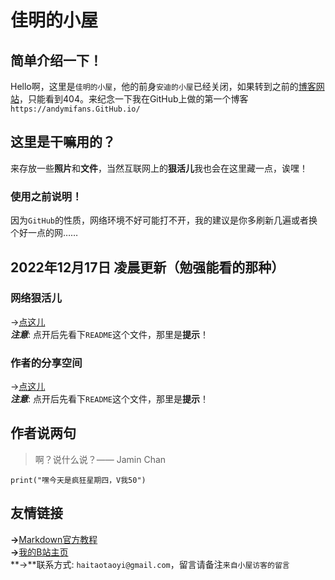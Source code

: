 # 佳明的小屋
## 简单介绍一下！
Hello啊，这里是`佳明的小屋`，他的前身`安迪的小屋`已经关闭，如果转到之前的[博客网站](https://andymifans.github.io/)，只能看到404。来纪念一下我在GitHub上做的第一个博客`https://andymifans.GitHub.io/`

## 这里是干嘛用的？
来存放一些**照片**和**文件**，当然互联网上的**狠活儿**我也会在这里藏一点，诶嘿！
### 使用之前说明！
因为`GitHub`的性质，网络环境不好可能打不开，我的建议是你多刷新几遍或者换个好一点的网……

## 2022年12月17日 凌晨更新（勉强能看的那种）
### 网络狠活儿
→[点这儿](https://github.com/JaminAndyChan/henhuoer.github.io)  
***注意***: 点开后先看下`README`这个文件，那里是**提示**！
### 作者的分享空间
→[点这儿](https://github.com/JaminAndyChan/jaminssharespace.github.io)  
***注意***: 点开后先看下`README`这个文件，那里是**提示**！

## 作者说两句
>啊？说什么说？—— Jamin Chan
``` 
print("嘿今天是疯狂星期四，V我50")
```

## 友情链接
**→**[Markdown官方教程](https://markdown.com.cn/)  
**→**[我的B站主页](https://space.bilibili.com/93802538)  
**→**联系方式: `haitaotaoyi@gmail.com`，留言请备注`来自小屋访客的留言`
